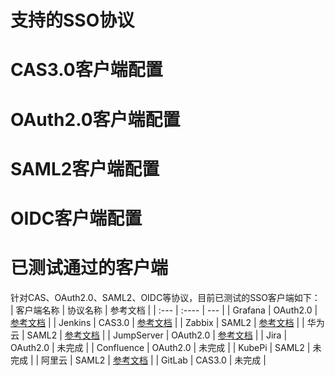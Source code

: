# 支持的SSO协议
# CAS3.0客户端配置
# OAuth2.0客户端配置
# SAML2客户端配置
# OIDC客户端配置
# 已测试通过的客户端
针对CAS、OAuth2.0、SAML2、OIDC等协议，目前已测试的SSO客户端如下：
| 客户端名称    | 协议名称     | 参考文档                                                                                                       |
| :---        |    :----    |          ---                                                                                                 |
| Grafana     | OAuth2.0    | [参考文档](https://github.com/yuyan075500/ops-api/blob/main/deploy/sso_example/grafana.md "参考文档")           |
| Jenkins     | CAS3.0      | [参考文档](https://github.com/yuyan075500/ops-api/blob/main/deploy/sso_example/jenkins.md "参考文档")           |
| Zabbix      | SAML2       | [参考文档](https://github.com/yuyan075500/ops-api/blob/main/deploy/sso_example/zabbix.md "参考文档")            |
| 华为云       | SAML2       | [参考文档](https://github.com/yuyan075500/ops-api/blob/main/deploy/sso_example/huawei_cloud.md "参考文档")      |
| JumpServer  | OAuth2.0    | [参考文档](https://github.com/yuyan075500/ops-api/blob/main/deploy/sso_example/jumpserver.md "参考文档")        |
| Jira        | OAuth2.0    | 未完成      |
| Confluence  | OAuth2.0    | 未完成      |
| KubePi      | SAML2       | 未完成      |
| 阿里云       | SAML2       | [参考文档](https://github.com/yuyan075500/ops-api/blob/main/deploy/sso_example/aliyun.md "参考文档")            |
| GitLab      | CAS3.0      | 未完成      |